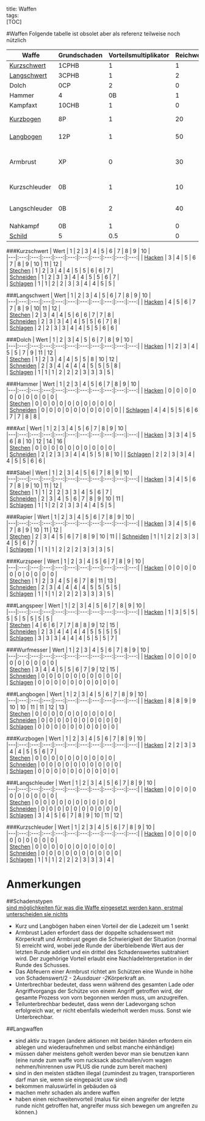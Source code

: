 title: Waffen  
tags:   
[TOC]  #WaffenFolgende tabelle ist obsolet aber als referenz teilweise noch nützlich|Waffe | Grundschaden | Vorteilsmultiplikator | Reichweite | Bemerkung ||---|---|---|---|---||[Kurzschwert](shortsword)| 1CPHB | 1 | 1 |   |  |[Langschwert](longsword)| 3CPHB | 1 | 2 |   |  |Dolch|       0CP | 2 | 0  |   |  |Hammer| 4 | 0B | 1 | Reload 3-KK |   |Kampfaxt | 10CHB | 1 | 0 | -3 Def ||[Kurzbogen](bows#shortbow)| 8P | 1 | 20 |   Reload 1, Unterbrechbar|  |[Langbogen](bows#longbow)| 12P | 1 | 50 |   Reload 2, Unterbrechbar|  |Armbrust| XP | 0 |  30 |  Reload KK,Armbrust@5>X*2-x/3:r, Teilunterbrechbar|  |Kurzschleuder| 0B | 1 | 10 |  Reload 1, Unterbrechbar |  |Langschleuder| 0B | 2 | 40 |  Reload 1, Schwierigkeit +2, Unterbrechbar |  |Nahkampf| 0B | 1 | 0 |  |[Schild](schools#schild)| 5 | 0.5 | 0 | Erhöht Defensive |###Kurzschwert| Wert                             | 1 | 2 | 3 | 4 | 5 | 6 | 7 | 8 | 9 | 10 |   |---|:---:|:---:|:---:|:---:|:---:|:---:|:---:|:---:|:---:|:---:|| [Hacken](damage#h-Hacken)        | 3 | 4 | 5 | 6 | 7 | 8 | 9 | 10 | 11 | 12 |   | [Stechen](damage#p-stechen)      | 1 | 2 | 3 | 4 | 4 | 5 | 5 | 6 | 6 | 7 |   | [Schneiden](weapons#c-schneiden) | 1 | 2 | 3 | 3 | 4 | 4 | 5 | 5 | 6 | 7 |   | [Schlagen](damage#b-stumpf)      | 1 | 1 | 2 | 2 | 3 | 3 | 4 | 4 | 5 | 5 |   ###Langschwert| Wert                             | 1 | 2 | 3 | 4 | 5 | 6 | 7 | 8 | 9 | 10 |   |---|:---:|:---:|:---:|:---:|:---:|:---:|:---:|:---:|:---:|:---:|| [Hacken](damage#h-Hacken)        | 4 | 5 | 6 | 7 | 7 | 8 | 9 | 10| 11 | 12 |   | [Stechen](damage#p-stechen)      | 2 | 3 | 4 | 4 | 5 | 6 | 6 | 7 | 7 | 8 |   | [Schneiden](weapons#c-schneiden) | 2 | 3 | 3 | 4 | 4 | 5 | 5 | 6 | 7 | 8 |   | [Schlagen](damage#b-stumpf)      | 2 | 2 | 3 | 3 | 4 | 4 | 5 | 5 | 6 | 6 |   ###Dolch| Wert                             | 1 | 2 | 3 | 4 | 5 | 6 | 7 | 8 | 9 | 10 |   |---|:---:|:---:|:---:|:---:|:---:|:---:|:---:|:---:|:---:|:---:|| [Hacken](damage#h-Hacken)        | 1 | 2 | 3 | 4 | 5 | 5 | 7 | 9 | 11 | 12 |   | [Stechen](damage#p-stechen)      | 1 | 2 | 3 | 4 | 4 | 5 | 5 | 8 | 10 | 12 |   | [Schneiden](weapons#c-schneiden) | 2 | 3 | 4 | 4 | 4 | 4 | 5 | 5 | 5 | 8  |   | [Schlagen](damage#b-stumpf)      | 1 | 1 | 1 | 2 | 2 | 2 | 3 | 3 | 3 | 5 |  ###Hammer| Wert                             | 1 | 2 | 3 | 4 | 5 | 6 | 7 | 8 | 9 | 10 |   |---|:---:|:---:|:---:|:---:|:---:|:---:|:---:|:---:|:---:|:---:|| [Hacken](damage#h-Hacken)        | 0 | 0 | 0 | 0 | 0 | 0 | 0 | 0 | 0 | 0 |  | [Stechen](damage#p-stechen)      | 0 | 0 | 0 | 0 | 0 | 0 | 0 | 0 | 0 | 0 |   | [Schneiden](weapons#c-schneiden) | 0 | 0 | 0 | 0 | 0 | 0 | 0 | 0 | 0 | 0 || [Schlagen](damage#b-stumpf)      | 4 | 4 | 5 | 5 | 6 | 6 | 7 | 7 | 8 | 8 | ###Axt| Wert                             | 1 | 2 | 3 | 4 | 5 | 6 | 7 | 8 | 9 | 10 |   |---|:---:|:---:|:---:|:---:|:---:|:---:|:---:|:---:|:---:|:---:|| [Hacken](damage#h-Hacken)        | 3 | 3 | 4 | 5 | 6 | 8 | 10 | 12 | 14 | 16 |   | [Stechen](damage#p-stechen)      | 0 | 0 | 0 | 0 | 0 | 0 | 0 | 0 | 0 | 0 |   | [Schneiden](weapons#c-schneiden) | 2 | 2 | 3 | 3 | 4 | 4 | 5 | 5 | 8 | 10 || [Schlagen](damage#b-stumpf)      | 2 | 2 | 3 | 3 | 4 | 4 | 5 | 5 | 6 | 6 | ###Säbel| Wert                             | 1 | 2 | 3 | 4 | 5 | 6 | 7 | 8 | 9 | 10 |   |---|:---:|:---:|:---:|:---:|:---:|:---:|:---:|:---:|:---:|:---:|| [Hacken](damage#h-Hacken)        | 3 | 4 | 5 | 6 | 7 | 8 | 9 | 10 | 11 | 12 |   | [Stechen](damage#p-stechen)      | 1 | 1 | 2 | 2 | 3 | 3 | 4 | 5 | 6 | 7 |   | [Schneiden](weapons#c-schneiden) | 2 | 3 | 4 | 5 | 6 | 7 | 8 | 9 | 10 | 11 |    | [Schlagen](damage#b-stumpf)      | 1 | 1 | 2 | 2 | 3 | 3 | 4 | 4 | 5 | 5 |  ###Rapier| Wert                             | 1 | 2 | 3 | 4 | 5 | 6 | 7 | 8 | 9 | 10 |   |---|:---:|:---:|:---:|:---:|:---:|:---:|:---:|:---:|:---:|:---:|| [Hacken](damage#h-Hacken)        | 3 | 4 | 5 | 6 | 7 | 8 | 9 | 10 | 11 | 12 |   | [Stechen](damage#p-stechen)      | 2 | 3 | 4 | 5 | 6 | 7 | 8 | 9 | 10 | 11 || [Schneiden](weapons#c-schneiden) | 1 | 1 | 2 | 2 | 3 | 3 | 4 | 5 | 6 | 7 |   | [Schlagen](damage#b-stumpf)      | 1 | 1 | 1 | 2 | 2 | 2 | 3 | 3 | 3 | 5 |  ###Kurzspeer| Wert                             | 1 | 2 | 3 | 4 | 5 | 6 | 7 | 8 | 9 | 10 |   |---|:---:|:---:|:---:|:---:|:---:|:---:|:---:|:---:|:---:|:---:|| [Hacken](damage#h-Hacken)        | 0 | 0 | 0 | 0 | 0 | 0 | 0 | 0 | 0 | 0 |   | [Stechen](damage#p-stechen)      | 1 | 2 | 3 | 4 | 5 | 6 | 7 | 8 | 11 | 13 |   | [Schneiden](weapons#c-schneiden) | 2 | 3 | 4 | 4 | 4 | 4 | 5 | 5 | 5 | 5  |   | [Schlagen](damage#b-stumpf)      | 1 | 1 | 1 | 2 | 2 | 2 | 3 | 3 | 3 | 5 |  ###Langspeer| Wert                             | 1 | 2 | 3 | 4 | 5 | 6 | 7 | 8 | 9 | 10 |   |---|:---:|:---:|:---:|:---:|:---:|:---:|:---:|:---:|:---:|:---:|| [Hacken](damage#h-Hacken)        | 1 | 3 | 5 | 5 | 5 | 5 | 5 | 5 | 5 | 5 |   | [Stechen](damage#p-stechen)      | 4 | 6 | 6 | 7 | 7 | 8 | 8 | 9 | 12 | 15 |   | [Schneiden](weapons#c-schneiden) | 2 | 3 | 4 | 4 | 4 | 4 | 5 | 5 | 5 | 5  |   | [Schlagen](damage#b-stumpf)      | 3 | 3 | 3 | 4 | 4 | 4 | 5 | 5 | 5 | 7 |  ###Wurfmesser| Wert                             | 1 | 2 | 3 | 4 | 5 | 6 | 7 | 8 | 9 | 10 |   |---|:---:|:---:|:---:|:---:|:---:|:---:|:---:|:---:|:---:|:---:|| [Hacken](damage#h-Hacken)        | 0 | 0 | 0 | 0 | 0 | 0 | 0 | 0 | 0 | 0 |   | [Stechen](damage#p-stechen)      | 3 | 4 | 4 | 5 | 5 | 6 | 7 | 9 | 12 | 15 |   | [Schneiden](weapons#c-schneiden) | 0 | 0 | 0 | 0 | 0 | 0 | 0 | 0 | 0 | 0 |    | [Schlagen](damage#b-stumpf)      | 0 | 0 | 0 | 0 | 0 | 0 | 0 | 0 | 0 | 0 |     ###Langbogen| Wert                             | 1 | 2 | 3 | 4 | 5 | 6 | 7 | 8 | 9 | 10 |   |---|:---:|:---:|:---:|:---:|:---:|:---:|:---:|:---:|:---:|:---:|| [Hacken](damage#h-Hacken)        | 8 | 8 | 9 | 9 | 10 | 10 | 11 | 11 | 12 | 13 |   | [Stechen](damage#p-stechen)      | 0 | 0 | 0 | 0 | 0 | 0 | 0 | 0 | 0 | 0 |   | [Schneiden](weapons#c-schneiden) | 0 | 0 | 0 | 0 | 0 | 0 | 0 | 0 | 0 | 0 |    | [Schlagen](damage#b-stumpf)      | 0 | 0 | 0 | 0 | 0 | 0 | 0 | 0 | 0 | 0 |###Kurzbogen| Wert                             | 1 | 2 | 3 | 4 | 5 | 6 | 7 | 8 | 9 | 10 |   |---|:---:|:---:|:---:|:---:|:---:|:---:|:---:|:---:|:---:|:---:|| [Hacken](damage#h-Hacken)        | 2 | 2 | 3 | 3 | 4 | 4 | 5 | 5 | 6 | 7 |   | [Stechen](damage#p-stechen)      | 0 | 0 | 0 | 0 | 0 | 0 | 0 | 0 | 0 | 0 |   | [Schneiden](weapons#c-schneiden) | 0 | 0 | 0 | 0 | 0 | 0 | 0 | 0 | 0 | 0 |    | [Schlagen](damage#b-stumpf)      | 0 | 0 | 0 | 0 | 0 | 0 | 0 | 0 | 0 | 0 |  ###Langschleuder| Wert                             | 1 | 2 | 3 | 4 | 5 | 6 | 7 | 8 | 9 | 10 |   |---|:---:|:---:|:---:|:---:|:---:|:---:|:---:|:---:|:---:|:---:|| [Hacken](damage#h-Hacken)        | 0 | 0 | 0 | 0 | 0 | 0 | 0 | 0 | 0 | 0 |  | [Stechen](damage#p-stechen)      | 0 | 0 | 0 | 0 | 0 | 0 | 0 | 0 | 0 | 0 |   | [Schneiden](weapons#c-schneiden) | 0 | 0 | 0 | 0 | 0 | 0 | 0 | 0 | 0 | 0 |    | [Schlagen](damage#b-stumpf)      | 3 | 4 | 5 | 6 | 7 | 8 | 9 | 10 | 11 | 12 |###Kurzschleuder| Wert                             | 1 | 2 | 3 | 4 | 5 | 6 | 7 | 8 | 9 | 10 |   |---|:---:|:---:|:---:|:---:|:---:|:---:|:---:|:---:|:---:|:---:|| [Hacken](damage#h-Hacken)        | 0 | 0 | 0 | 0 | 0 | 0 | 0 | 0 | 0 | 0 |   | [Stechen](damage#p-stechen)      | 0 | 0 | 0 | 0 | 0 | 0 | 0 | 0 | 0 | 0 |   | [Schneiden](weapons#c-schneiden) | 0 | 0 | 0 | 0 | 0 | 0 | 0 | 0 | 0 | 0 |    | [Schlagen](damage#b-stumpf)      | 1 | 1 | 1 | 2 | 2 | 2 | 3 | 3 | 3 | 4 |    # Anmerkungen  ##Schadenstypen  [sind möglichkeiten für was die Waffe eingesetzt werden kann, erstmal unterscheiden sie nichts](damage)* Kurz und Langbögen haben einen Vorteil der die Ladezeit um 1 senkt* Armbrust Laden erfordert dass der doppelte schadenswert mit Körperkraft und Armbrust gegen die Schwierigkeit der Situation (normal 5) erreicht wird, wobei jede Runde der überbleibende Wert aus der letzten Runde addiert und ein drittel des Schadenswertes subtrahiert wird. Der zugehörige Vorteil erlaubt eine NachladeInterpretation in der Runde des Schusses.* Das Abfeuern einer Armbrust richtet am Schützen eine Wunde in höhe von Schadenswert/2 - 2*Ausdauer -2*Körperkraft an.* Unterbrechbar bedeutet, dass wenn während des gesamten Lade oder Angriffvorgangs der Schütze von einem Angriff getroffen wird, der gesamte Prozess von vorn begonnen werden muss, um anzugreifen.* Teilunterbrechbar bedeutet, dass wenn der Ladevorgang schon erfolgreich war, er nicht ebenfalls wiederholt werden muss. Sonst wie Unterbrechbar.##Langwaffen    * sind aktiv zu tragen (andere aktionen mit beiden händen erfordern ein ablegen und wiederaufnehmen und selbst manche einhändige)* müssen daher meistens geholt werden bevor man sie benutzen kann (eine runde zum waffe vom rucksack abschnallen/vom wagen nehmen/hinrennen usw PLUS die runde zum bereit machen)* sind in den meisten städten illegal (zumindest zu tragen, transportieren darf man sie, wenn sie eingepackt usw sind)* bekommen maluswürfel in gebäuden oä* machen mehr schaden als andere waffen* haben einen reichweitenvorteil (malus für einen angreifer der letzte runde nicht getroffen hat, angreifer muss sich bewegen um angreifen zu können.)